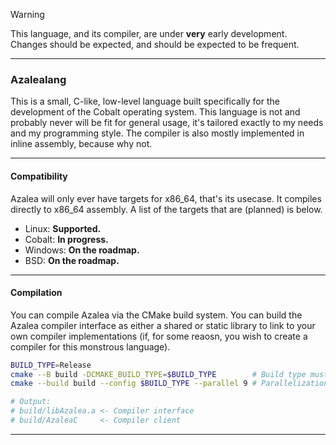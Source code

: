 > [!WARNING]
> This language, and its compiler, are under **very** early development. Changes should be expected, and should be expected to be frequent.

----------

### Azalealang
This is a small, C-like, low-level language built specifically for the development of the Cobalt operating system. This language is not and probably never will be fit for general usage, it's tailored exactly to my needs and my programming style. The compiler is also mostly implemented in inline assembly, because why not.

----------

#### Compatibility
Azalea will only ever have targets for x86_64, that's its usecase. It compiles directly to x86_64 assembly. A list of the targets that are (planned) is below.

- Linux: **Supported.**
- Cobalt: **In progress.**
- Windows: **On the roadmap.**
- BSD: **On the roadmap.**

----------

#### Compilation
You can compile Azalea via the CMake build system. You can build the Azalea compiler interface as either a shared or static library to link to your own compiler implementations (if, for some reaosn, you wish to create a compiler for this monstrous language).

```bash
BUILD_TYPE=Release
cmake --B build -DCMAKE_BUILD_TYPE=$BUILD_TYPE        # Build type must be set, or assumed debug.
cmake --build build --config $BUILD_TYPE --parallel 9 # Parallelization is not required, but faster.

# Output:
# build/libAzalea.a <- Compiler interface
# build/AzaleaC     <- Compiler client
```

----------
